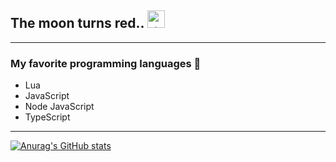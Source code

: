 ## The moon turns red.. <img src="https://emoji.gg/assets/emoji/7303-livgasm.png" width="28px" alt="<3">

____

### My favorite programming languages 💚


- Lua 
- JavaScript
- Node JavaScript
- TypeScript


____




[![Anurag's GitHub stats](https://github-readme-stats.vercel.app/api?username=7eximmortal&show_icons=true&theme=tokyonight)](https://github.com/anuraghazra/github-readme-stats)